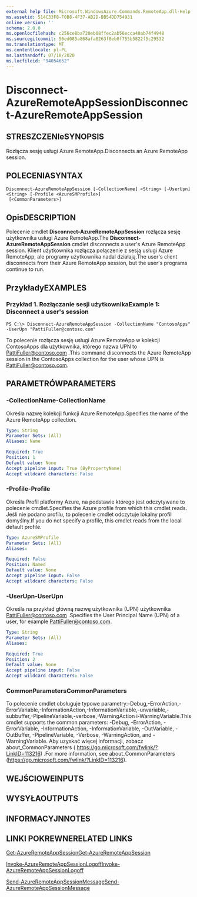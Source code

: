 ```yaml
---
external help file: Microsoft.WindowsAzure.Commands.RemoteApp.dll-Help.xml
ms.assetid: 514C33F8-F0B8-4F37-AB2D-BB54DD754931
online version: ''
schema: 2.0.0
ms.openlocfilehash: c256ce8ba720eb08ffec2ab56ecca40ab74f4948
ms.sourcegitcommit: 56ed085a868afa8263f8eb0f755b5822f5c29532
ms.translationtype: MT
ms.contentlocale: pl-PL
ms.lasthandoff: 07/18/2020
ms.locfileid: "94054652"
---
```

# <span data-ttu-id="49e31-101">Disconnect-AzureRemoteAppSession</span><span class="sxs-lookup"><span data-stu-id="49e31-101">Disconnect-AzureRemoteAppSession</span></span>

## <span data-ttu-id="49e31-102">STRESZCZENIe</span><span class="sxs-lookup"><span data-stu-id="49e31-102">SYNOPSIS</span></span>
<span data-ttu-id="49e31-103">Rozłącza sesję usługi Azure RemoteApp.</span><span class="sxs-lookup"><span data-stu-id="49e31-103">Disconnects an Azure RemoteApp session.</span></span>

## <span data-ttu-id="49e31-104">POLECENIA</span><span class="sxs-lookup"><span data-stu-id="49e31-104">SYNTAX</span></span>

```
Disconnect-AzureRemoteAppSession [-CollectionName] <String> [-UserUpn] <String> [-Profile <AzureSMProfile>]
 [<CommonParameters>]
```

## <span data-ttu-id="49e31-105">Opis</span><span class="sxs-lookup"><span data-stu-id="49e31-105">DESCRIPTION</span></span>
<span data-ttu-id="49e31-106">Polecenie cmdlet **Disconnect-AzureRemoteAppSession** rozłącza sesję użytkownika usługi Azure RemoteApp.</span><span class="sxs-lookup"><span data-stu-id="49e31-106">The **Disconnect-AzureRemoteAppSession** cmdlet disconnects a user's Azure RemoteApp session.</span></span>
<span data-ttu-id="49e31-107">Klient użytkownika rozłącza połączenie z sesją usługi Azure RemoteApp, ale programy użytkownika nadal działają.</span><span class="sxs-lookup"><span data-stu-id="49e31-107">The user's client disconnects from their Azure RemoteApp session, but the user's programs continue to run.</span></span>

## <span data-ttu-id="49e31-108">Przykłady</span><span class="sxs-lookup"><span data-stu-id="49e31-108">EXAMPLES</span></span>

### <span data-ttu-id="49e31-109">Przykład 1. Rozłączanie sesji użytkownika</span><span class="sxs-lookup"><span data-stu-id="49e31-109">Example 1: Disconnect a user's session</span></span>
```
PS C:\> Disconnect-AzureRemoteAppSession -CollectionName "ContosoApps" -UserUpn "PattiFuller@contoso.com"
```

<span data-ttu-id="49e31-110">To polecenie rozłącza sesję usługi Azure RemoteApp w kolekcji ContosoApps dla użytkownika, którego nazwa UPN to PattiFuller@contoso.com .</span><span class="sxs-lookup"><span data-stu-id="49e31-110">This command disconnects the Azure RemoteApp session in the ContosoApps collection for the user whose UPN is PattiFuller@contoso.com.</span></span>

## <span data-ttu-id="49e31-111">PARAMETRÓW</span><span class="sxs-lookup"><span data-stu-id="49e31-111">PARAMETERS</span></span>

### <span data-ttu-id="49e31-112">-CollectionName</span><span class="sxs-lookup"><span data-stu-id="49e31-112">-CollectionName</span></span>
<span data-ttu-id="49e31-113">Określa nazwę kolekcji funkcji Azure RemoteApp.</span><span class="sxs-lookup"><span data-stu-id="49e31-113">Specifies the name of the Azure RemoteApp collection.</span></span>

```yaml
Type: String
Parameter Sets: (All)
Aliases: Name

Required: True
Position: 1
Default value: None
Accept pipeline input: True (ByPropertyName)
Accept wildcard characters: False
```

### <span data-ttu-id="49e31-114">-Profile</span><span class="sxs-lookup"><span data-stu-id="49e31-114">-Profile</span></span>
<span data-ttu-id="49e31-115">Określa Profil platformy Azure, na podstawie którego jest odczytywane to polecenie cmdlet.</span><span class="sxs-lookup"><span data-stu-id="49e31-115">Specifies the Azure profile from which this cmdlet reads.</span></span>
<span data-ttu-id="49e31-116">Jeśli nie podano profilu, to polecenie cmdlet odczytuje lokalny profil domyślny.</span><span class="sxs-lookup"><span data-stu-id="49e31-116">If you do not specify a profile, this cmdlet reads from the local default profile.</span></span>

```yaml
Type: AzureSMProfile
Parameter Sets: (All)
Aliases: 

Required: False
Position: Named
Default value: None
Accept pipeline input: False
Accept wildcard characters: False
```

### <span data-ttu-id="49e31-117">-UserUpn</span><span class="sxs-lookup"><span data-stu-id="49e31-117">-UserUpn</span></span>
<span data-ttu-id="49e31-118">Określa na przykład główną nazwę użytkownika (UPN) użytkownika PattiFuller@contoso.com .</span><span class="sxs-lookup"><span data-stu-id="49e31-118">Specifies the User Principal Name (UPN) of a user, for example PattiFuller@contoso.com.</span></span>

```yaml
Type: String
Parameter Sets: (All)
Aliases: 

Required: True
Position: 2
Default value: None
Accept pipeline input: False
Accept wildcard characters: False
```

### <span data-ttu-id="49e31-119">CommonParameters</span><span class="sxs-lookup"><span data-stu-id="49e31-119">CommonParameters</span></span>
<span data-ttu-id="49e31-120">To polecenie cmdlet obsługuje typowe parametry:-Debug,-ErrorAction,-ErrorVariable,-InformationAction,-InformationVariable,-unvariable,-subbuffer,-PipelineVariable,-verbose,-WarningAction i-WarningVariable.</span><span class="sxs-lookup"><span data-stu-id="49e31-120">This cmdlet supports the common parameters: -Debug, -ErrorAction, -ErrorVariable, -InformationAction, -InformationVariable, -OutVariable, -OutBuffer, -PipelineVariable, -Verbose, -WarningAction, and -WarningVariable.</span></span> <span data-ttu-id="49e31-121">Aby uzyskać więcej informacji, zobacz about_CommonParameters ( https://go.microsoft.com/fwlink/?LinkID=113216) .</span><span class="sxs-lookup"><span data-stu-id="49e31-121">For more information, see about_CommonParameters (https://go.microsoft.com/fwlink/?LinkID=113216).</span></span>

## <span data-ttu-id="49e31-122">WEJŚCIOWE</span><span class="sxs-lookup"><span data-stu-id="49e31-122">INPUTS</span></span>

## <span data-ttu-id="49e31-123">WYSYŁA</span><span class="sxs-lookup"><span data-stu-id="49e31-123">OUTPUTS</span></span>

## <span data-ttu-id="49e31-124">INFORMACYJN</span><span class="sxs-lookup"><span data-stu-id="49e31-124">NOTES</span></span>

## <span data-ttu-id="49e31-125">LINKI POKREWNE</span><span class="sxs-lookup"><span data-stu-id="49e31-125">RELATED LINKS</span></span>

[<span data-ttu-id="49e31-126">Get-AzureRemoteAppSession</span><span class="sxs-lookup"><span data-stu-id="49e31-126">Get-AzureRemoteAppSession</span></span>](./Get-AzureRemoteAppSession.md)

[<span data-ttu-id="49e31-127">Invoke-AzureRemoteAppSessionLogoff</span><span class="sxs-lookup"><span data-stu-id="49e31-127">Invoke-AzureRemoteAppSessionLogoff</span></span>](./Invoke-AzureRemoteAppSessionLogoff.md)

[<span data-ttu-id="49e31-128">Send-AzureRemoteAppSessionMessage</span><span class="sxs-lookup"><span data-stu-id="49e31-128">Send-AzureRemoteAppSessionMessage</span></span>](./Send-AzureRemoteAppSessionMessage.md)


